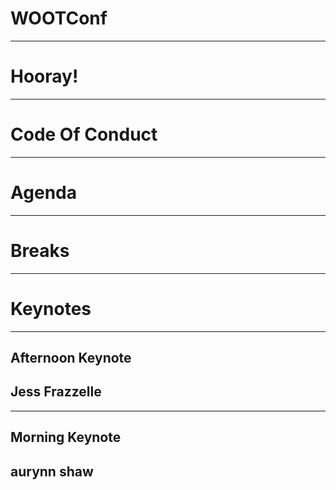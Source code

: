# WOOTConf <!-- .slide: class="center" -->
---
# Hooray! <!-- .slide: class="center" -->
---
# Code Of Conduct <!-- .slide: class="center" -->

---
# Agenda <!-- .slide: class="center" -->
---
# Breaks <!-- .slide: class="center" -->

---
# Keynotes <!-- .slide: class="center" -->
---
## Afternoon Keynote <!-- .slide: class="center" -->
## Jess Frazzelle

---
## Morning Keynote <!-- .slide: class="center" -->
## aurynn shaw <!-- .slide: class="center" -->